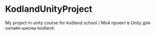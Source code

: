 # KodlandUnityProject
My project in unity course for kodland school / Мой проект в Unity для онлайн-школы kodland.
